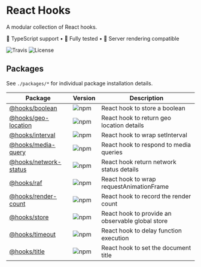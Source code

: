 # React Hooks
A modular collection of React hooks.

🦄 TypeScript support • 🐐 Fully tested • 👾 Server rendering compatible

![Travis](https://img.shields.io/travis/com/simmo/hooks?style=flat-square)
![License](https://img.shields.io/github/license/simmo/hooks?style=flat-square)

## Packages

See `./packages/*` for individual package installation details.

| Package | Version | Description |
| ------- | ------- | ----------- |
| [@hooks/boolean](packages/boolean) | ![npm](https://img.shields.io/npm/v/@hooks/boolean?style=flat-square) | React hook to store a boolean |,
| [@hooks/geo-location](packages/geo-location) | ![npm](https://img.shields.io/npm/v/@hooks/geo-location?style=flat-square) | React hook to return geo location details |,
| [@hooks/interval](packages/interval) | ![npm](https://img.shields.io/npm/v/@hooks/interval?style=flat-square) | React hook to wrap setInterval |,
| [@hooks/media-query](packages/media-query) | ![npm](https://img.shields.io/npm/v/@hooks/media-query?style=flat-square) | React hook to respond to media queries |,
| [@hooks/network-status](packages/network-status) | ![npm](https://img.shields.io/npm/v/@hooks/network-status?style=flat-square) | React hook return network status details |,
| [@hooks/raf](packages/raf) | ![npm](https://img.shields.io/npm/v/@hooks/raf?style=flat-square) | React hook to wrap requestAnimationFrame |,
| [@hooks/render-count](packages/render-count) | ![npm](https://img.shields.io/npm/v/@hooks/render-count?style=flat-square) | React hook to record the render count |,
| [@hooks/store](packages/store) | ![npm](https://img.shields.io/npm/v/@hooks/store?style=flat-square) | React hook to provide an observable global store |,
| [@hooks/timeout](packages/timeout) | ![npm](https://img.shields.io/npm/v/@hooks/timeout?style=flat-square) | React hook to delay function execution |,
| [@hooks/title](packages/title) | ![npm](https://img.shields.io/npm/v/@hooks/title?style=flat-square) | React hook to set the document title |